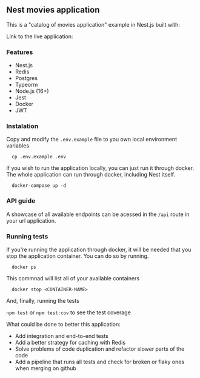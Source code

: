## Nest movies application

This is a "catalog of movies application" example in Nest.js built with:

Link to the live application:

### Features

- Nest.js
- Redis
- Postgres
- Typeorm
- Node.js (16+)
- Jest
- Docker
- JWT

### Instalation

Copy and modify the `.env.example` file to you own local environment variables

```
  cp .env.example .env
```

If you wish to run the application locally, you can just run it through docker. The whole application can run through docker, including Nest itself.

```
  docker-compose up -d
```

### API guide

A showcase of all available endpoints can be acessed in the `/api` route in your url application.

### Running tests

If you're running the application through docker, it will be needed that you stop the application container.
You can do so by running.

```
  docker ps
```

This commnad will list all of your available containers

```
  docker stop <CONTAINER-NAME>
```

And, finally, running the tests

`npm test` or `npm test:cov` to see the test coverage

What could be done to better this application:

- Add integration and end-to-end tests
- Add a better strategy for caching with Redis
- Solve problems of code duplication and refactor slower parts of the code
- Add a pipeline that runs all tests and check for broken or flaky ones when merging on github
